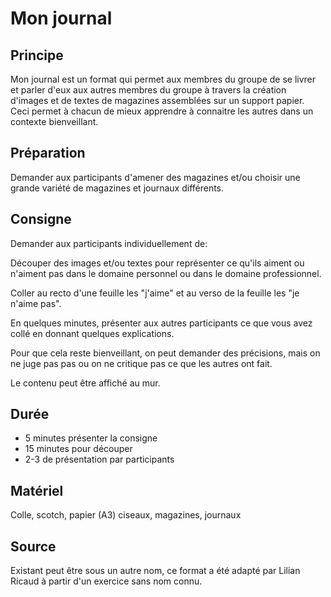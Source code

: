 # Mon journal

## Principe

Mon journal est un format qui permet aux membres du groupe de se livrer et parler d'eux aux autres membres du groupe à travers la création d'images et de textes de magazines assemblées sur un support papier. Ceci permet à chacun de mieux apprendre à connaitre les autres dans un contexte bienveillant.

## Préparation

Demander aux participants d'amener des magazines et/ou choisir une grande variété de magazines et journaux différents.

## Consigne

Demander aux participants individuellement de:

Découper des images et/ou textes pour représenter ce qu'ils aiment ou n'aiment pas dans le domaine personnel ou dans le domaine professionnel.

Coller au recto d'une feuille les "j'aime" et au verso de la feuille les "je n'aime pas".

En quelques minutes, présenter aux autres participants ce que vous avez collé en donnant quelques explications.

Pour que cela reste bienveillant, on peut demander des précisions, mais on ne juge pas pas ou on ne critique pas ce que les autres ont fait.

Le contenu peut être affiché au mur.

## Durée

* 5 minutes présenter la consigne
* 15 minutes pour découper
* 2-3 de présentation par participants

## Matériel

Colle, scotch, papier (A3) ciseaux, magazines, journaux

## Source

Existant peut être sous un autre nom, ce format a été adapté par Lilian Ricaud à partir d'un exercice sans nom connu.